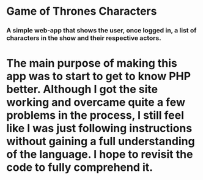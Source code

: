 # Game of Thrones Characters

### A simple web-app that shows the user, once logged in, a list of characters in the show and their respective actors.

# The main purpose of making this app was to start to get to know PHP better. Although I got the site working and overcame quite a few problems in the process, I still feel like I was just following instructions without gaining a full understanding of the language. I hope to revisit the code to fully comprehend it.
